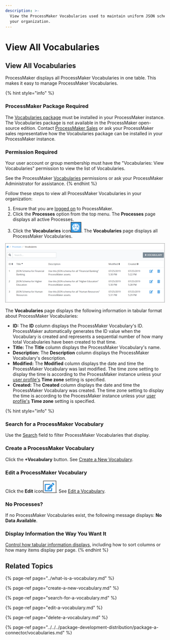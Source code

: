 ```yaml
---
description: >-
  View the ProcessMaker Vocabularies used to maintain uniform JSON schemas in
  your organization.
---
```


# View All Vocabularies

## View All Vocabularies

ProcessMaker displays all ProcessMaker Vocabularies in one table. This makes it easy to manage ProcessMaker Vocabularies.

{% hint style="info" %}
### ProcessMaker Package Required

The [Vocabularies package](../../../package-development-distribution/package-a-connector/vocabularies.md) must be installed in your ProcessMaker instance. The Vocabularies package is not available in the ProcessMaker open-source edition. Contact [ProcessMaker Sales](mailto:sales@processmaker.com) or ask your ProcessMaker sales representative how the Vocabularies package can be installed in your ProcessMaker instance.

### Permission Required

Your user account or group membership must have the "Vocabularies: View Vocabularies" permission to view the list of Vocabularies.

See the ProcessMaker [Vocabularies](../../../processmaker-administration/permission-descriptions-for-users-and-groups.md#vocabularies) permissions or ask your ProcessMaker Administrator for assistance.
{% endhint %}

Follow these steps to view all ProcessMaker Vocabularies in your organization:

1. Ensure that you are [logged on](../../../using-processmaker/log-in.md#log-in) to ProcessMaker.
2. Click the **Processes** option from the top menu. The **Processes** page displays all active Processes.
3. Click the **Vocabularies** icon![](../../../.gitbook/assets/vocabularies-icon-processes.png). The **Vocabularies** page displays all ProcessMaker Vocabularies.

![&quot;Vocabularies&quot; page displays all ProcessMaker Vocabularies in your organization](../../../.gitbook/assets/vocabularies-page-processes.png)

The **Vocabularies** page displays the following information in tabular format about ProcessMaker Vocabularies:

* **ID:** The **ID** column displays the ProcessMaker Vocabulary's ID. ProcessMaker automatically generates the ID value when the Vocabulary is created and represents a sequential number of how many total Vocabularies have been created to that time.
* **Title:** The **Title** column displays the ProcessMaker Vocabulary's name.
* **Description:** The **Description** column displays the ProcessMaker Vocabulary's description.
* **Modified:** The **Modified** column displays the date and time the ProcessMaker Vocabulary was last modified. The time zone setting to display the time is according to the ProcessMaker instance unless your [user profile's](../../../using-processmaker/profile-settings.md#change-your-profile-settings) **Time zone** setting is specified.
* **Created:** The **Created** column displays the date and time the ProcessMaker Vocabulary was created. The time zone setting to display the time is according to the ProcessMaker instance unless your [user profile's](../../../using-processmaker/profile-settings.md#change-your-profile-settings) **Time zone** setting is specified.

{% hint style="info" %}
### Search for a ProcessMaker Vocabulary

Use the [Search](search-for-a-vocabulary.md) field to filter ProcessMaker Vocabularies that display.

### Create a ProcessMaker Vocabulary

Click the **+Vocabulary** button. See [Create a New Vocabulary](create-a-new-vocabulary.md).

### Edit a ProcessMaker Vocabulary

Click the **Edit** icon![](../../../.gitbook/assets/edit-icon.png). See [Edit a Vocabulary](edit-a-vocabulary.md).

### No Processes?

If no ProcessMaker Vocabularies exist, the following message displays: **No Data Available**.

### Display Information the Way You Want It

[Control how tabular information displays](../../../using-processmaker/control-how-requests-display-in-a-tab.md), including how to sort columns or how many items display per page.
{% endhint %}

## Related Topics

{% page-ref page="../what-is-a-vocabulary.md" %}

{% page-ref page="create-a-new-vocabulary.md" %}

{% page-ref page="search-for-a-vocabulary.md" %}

{% page-ref page="edit-a-vocabulary.md" %}

{% page-ref page="delete-a-vocabulary.md" %}

{% page-ref page="../../../package-development-distribution/package-a-connector/vocabularies.md" %}

